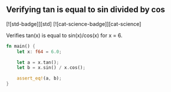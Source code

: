 ## Verifying tan is equal to sin divided by cos

[![std-badge]][std] [![cat-science-badge]][cat-science]

Verifies tan(x) is equal to sin(x)/cos(x) for x = 6.

```rust
fn main() {
    let x: f64 = 6.0;

    let a = x.tan();
    let b = x.sin() / x.cos();

    assert_eq!(a, b);
}
```
